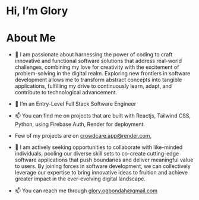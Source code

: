 # Hi, I’m Glory

# About Me
- 👀 I am passionate about harnessing the power of coding to craft innovative and functional software solutions that address real-world challenges, combining my love for creativity with the excitement of problem-solving in the digital realm. Exploring new frontiers in software development allows me to transform abstract concepts into tangible applications, fulfilling my drive to continuously learn, adapt, and contribute to technological advancement.


- 🌱 I’m an Entry-Level Full Stack Software Engineer
  
- 📫 You can find me on projects that are built with Reactjs, Tailwind CSS, Python, using Firebase Auth, Render for deployment.
- Few of my projects are on crowdcare.app@render.com, 
  
- 💞️ I am actively seeking opportunities to collaborate with like-minded individuals, pooling our diverse skill sets to co-create cutting-edge software applications that push boundaries and deliver meaningful value to users. By joining forces in software development, we can collectively leverage our expertise to bring innovative ideas to fruition and achieve greater impact in the ever-evolving digital landscape.
  
- 📫 You can reach me through glory.ogbondah@gmail.com

<!---
MsGeeO/MsGeeO is a ✨ special ✨ repository because its `README.md` (this file) appears on your GitHub profile.
You can click the Preview link to take a look at your changes.
--->
